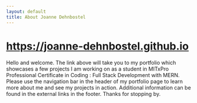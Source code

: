 ```yaml
---
layout: default
title: About Joanne Dehnbostel
---
```

#  https://joanne-dehnbostel.github.io
#### 
Hello and welcome. The link above will take you to my portfolio which showcases a few projects I am working on as a student in MITxPro Professional Certificate in Coding : Full Stack Development with MERN. Please use the navigation bar in the header of my portfolio page to learn more about me and see my projects in action. Additional information can be found in the external links in the footer. Thanks for stopping by. 
